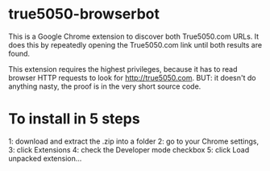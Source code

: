 true5050-browserbot
===================

This is a Google Chrome extension to discover both True5050.com URLs.
It does this by repeatedly opening the True5050.com link until both results are found.

This extension requires the highest privileges, because it has to read browser HTTP requests to look for http://true5050.com. BUT: it doesn't do anything nasty, the proof is in the very short source code.

To install in 5 steps
=====================

1: download and extract the .zip into a folder
2: go to your Chrome settings, 
3: click Extensions
4: check the Developer mode checkbox
5: click Load unpacked extension...
